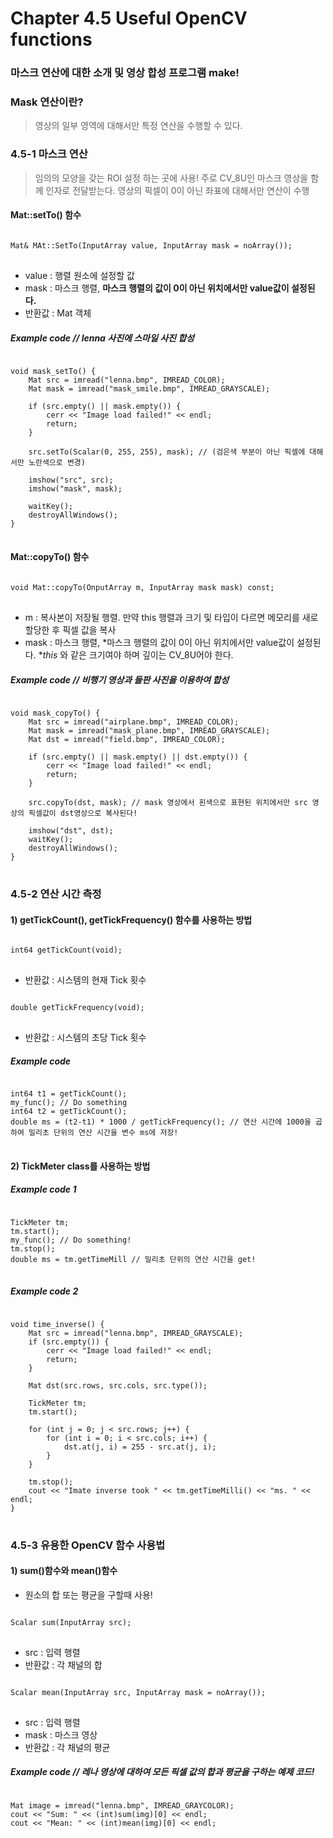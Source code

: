 Chapter 4.5 Useful OpenCV functions
====================================

### 마스크 연산에 대한 소개 및 영상 합성 프로그램 make!

### Mask 연산이란?

> 영상의 일부 영역에 대해서만 특정 연산을 수행할 수 있다.

### 4.5-1 마스크 연산

> 임의의 모양을 갖는 ROI 설정 하는 곳에 사용!
> 주로 CV_8U인 마스크 영상을 함께 인자로 전달받는다.
> 영상의 픽셀이 0이 아닌 좌표에 대해서만 연산이 수행

#### Mat::setTo() 함수
<pre>
<code>
Mat& MAt::SetTo(InputArray value, InputArray mask = noArray());
</code>
</pre>
* value : 행렬 원소에 설정할 값
* mask : 마스크 행렬, **마스크 행렬의 값이 0이 아닌 위치에서만 value값이 설정된다.**
* 반환값 : Mat 객체

##### Example code // lenna 사진에 스마일 사진 합성
<pre>
<code>
void mask_setTo() {
	Mat src = imread("lenna.bmp", IMREAD_COLOR);
	Mat mask = imread("mask_smile.bmp", IMREAD_GRAYSCALE);

	if (src.empty() || mask.empty()) {
		cerr << "Image load failed!" << endl;
		return;
	}

	src.setTo(Scalar(0, 255, 255), mask); // (검은색 부분이 아닌 픽셀에 대해서만 노란색으로 변경)

	imshow("src", src);
	imshow("mask", mask);

	waitKey();
	destroyAllWindows();
}
</code>
</pre>

#### Mat::copyTo() 함수
<pre>
<code>
void Mat::copyTo(OnputArray m, InputArray mask mask) const;
</code>
</pre>
* m : 복사본이 저장될 행렬. 만약 this 행렬과 크기 및 타입이 다르면 메모리를 새로 할당한 후 픽셀 값을 복사 
* mask : 마스크 행렬, *마스크 행렬의 값이 0이 아닌 위치에서만 value값이 설정된다. **this* 와 같은 크기여야 하며 깊이는 CV_8U어야 한다.
##### Example code // 비행기 영상과 들판 사진을 이용하여 합성
<pre>
<code>
void mask_copyTo() {
	Mat src = imread("airplane.bmp", IMREAD_COLOR);
	Mat mask = imread("mask_plane.bmp", IMREAD_GRAYSCALE);
	Mat dst = imread("field.bmp", IMREAD_COLOR);

	if (src.empty() || mask.empty() || dst.empty()) {
		cerr << "Image load failed!" << endl;
		return;
	}

	src.copyTo(dst, mask); // mask 영상에서 흰색으로 표현된 위치에서만 src 영상의 픽셀값이 dst영상으로 복사된다!

	imshow("dst", dst);
	waitKey();
	destroyAllWindows();
}
</code>
</pre>


### 4.5-2 연산 시간 측정

#### 1) getTickCount(), getTickFrequency() 함수를 사용하는 방법
<pre>
<code>
int64 getTickCount(void);
</code>
</pre>
* 반환값 : 시스템의 현재 Tick 횟수
<pre>
<code>
double getTickFrequency(void);
</code>
</pre>
* 반환값 : 시스템의 초당 Tick 횟수
##### Example code
<pre>
<code>
int64 t1 = getTickCount();
my_func(); // Do something
int64 t2 = getTickCount();
double ms = (t2-t1) * 1000 / getTickFrequency(); // 연산 시간에 1000을 곱하여 밀리초 단위의 연산 시간을 변수 ms에 저장!
</code>
</pre>

#### 2) TickMeter class를 사용하는 방법
##### Example code 1
<pre>
<code>
TickMeter tm;
tm.start();
my_func(); // Do something!
tm.stop();
double ms = tm.getTimeMill // 밀리초 단위의 연산 시간을 get!
</code>
</pre>

##### Example code 2 
<pre>
<code>
void time_inverse() {
	Mat src = imread("lenna.bmp", IMREAD_GRAYSCALE);
	if (src.empty()) {
		cerr << "Image load failed!" << endl;
		return;
	}

	Mat dst(src.rows, src.cols, src.type());

	TickMeter tm;
	tm.start();

	for (int j = 0; j < src.rows; j++) {
		for (int i = 0; i < src.cols; i++) {
			dst.at<uchar>(j, i) = 255 - src.at<uchar>(j, i);
		}
	}

	tm.stop();
	cout << "Imate inverse took " << tm.getTimeMilli() << "ms. " << endl;
}
</code>
</pre>


### 4.5-3 유용한 OpenCV 함수 사용법

#### 1) sum()함수와 mean()함수
* 원소의 합 또는 평균을 구할때 사용!
<pre>
<code>
Scalar sum(InputArray src);
</code>
</pre>
* src : 입력 행렬
* 반환값 : 각 채널의 합
<pre>
<code>
Scalar mean(InputArray src, InputArray mask = noArray());
</code>
</pre>
* src : 입력 행렬
* mask : 마스크 영상
* 반환값 : 각 채널의 평균

##### Example code // 레나 영상에 대하여 모든 픽셀 값의 합과 평균을 구하는 예제 코드!
<pre>
<code>
Mat image = imread("lenna.bmp", IMREAD_GRAYCOLOR);
cout << "Sum: " << (int)sum(img)[0] << endl;
cout << "Mean: " << (int)mean(img)[0] << endl;
</code>
</pre>
